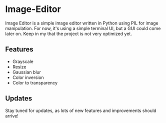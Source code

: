 # Image-Editor
Image Editor is a simple image editor written in Python using PIL for image manipulation. For now, it's using a simple terminal UI, but a GUI could come later on.
Keep in my that the project is not very optimized yet.

## Features
 - Grayscale
 - Resize
 - Gaussian blur
 - Color inversion
 - Color to transparency

## Updates
Stay tuned for updates, as lots of new features and improvements should arrive!

